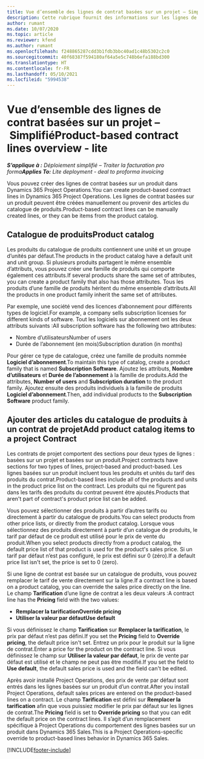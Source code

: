 ```yaml
---
title: Vue d’ensemble des lignes de contrat basées sur un projet – Simplifié
description: Cette rubrique fournit des informations sur les lignes de contrat basées sur un produit.
author: rumant
ms.date: 10/07/2020
ms.topic: article
ms.reviewer: kfend
ms.author: rumant
ms.openlocfilehash: f248865287cdd3b1fdb3bbc40ad1c48b5302c2c0
ms.sourcegitcommit: 40f68387f594180af64a5e5c748b6efa188bd300
ms.translationtype: HT
ms.contentlocale: fr-FR
ms.lasthandoff: 05/10/2021
ms.locfileid: "5994538"
---
```

# <a name="product-based-contract-lines-overview---lite"></a><span data-ttu-id="55e32-103">Vue d’ensemble des lignes de contrat basées sur un projet – Simplifié</span><span class="sxs-lookup"><span data-stu-id="55e32-103">Product-based contract lines overview - lite</span></span>

<span data-ttu-id="55e32-104">_**S’applique à :** Déploiement simplifié – Traiter la facturation pro forma_</span><span class="sxs-lookup"><span data-stu-id="55e32-104">_**Applies To:** Lite deployment - deal to proforma invoicing_</span></span>

<span data-ttu-id="55e32-105">Vous pouvez créer des lignes de contrat basées sur un produit dans Dynamics 365 Project Operations.</span><span class="sxs-lookup"><span data-stu-id="55e32-105">You can create product-based contract lines in Dynamics 365 Project Operations.</span></span> <span data-ttu-id="55e32-106">Les lignes de contrat basées sur un produit peuvent être créées manuellement ou provenir des articles du catalogue de produits.</span><span class="sxs-lookup"><span data-stu-id="55e32-106">Product-based contract lines can be manually created lines, or they can be items from the product catalog.</span></span>

## <a name="product-catalog"></a><span data-ttu-id="55e32-107">Catalogue de produits</span><span class="sxs-lookup"><span data-stu-id="55e32-107">Product catalog</span></span>

<span data-ttu-id="55e32-108">Les produits du catalogue de produits contiennent une unité et un groupe d’unités par défaut.</span><span class="sxs-lookup"><span data-stu-id="55e32-108">The products in the product catalog have a default unit and unit group.</span></span> <span data-ttu-id="55e32-109">Si plusieurs produits partagent le même ensemble d’attributs, vous pouvez créer une famille de produits qui comporte également ces attributs.</span><span class="sxs-lookup"><span data-stu-id="55e32-109">If several products share the same set of attributes, you can create a product family that also has those attributes.</span></span> <span data-ttu-id="55e32-110">Tous les produits d’une famille de produits héritent du même ensemble d’attributs.</span><span class="sxs-lookup"><span data-stu-id="55e32-110">All the products in one product family inherit the same set of attributes.</span></span>

<span data-ttu-id="55e32-111">Par exemple, une société vend des licences d’abonnement pour différents types de logiciel.</span><span class="sxs-lookup"><span data-stu-id="55e32-111">For example, a company sells subscription licenses for different kinds of software.</span></span> <span data-ttu-id="55e32-112">Tout les logiciels sur abonnement ont les deux attributs suivants :</span><span class="sxs-lookup"><span data-stu-id="55e32-112">All subscription software has the following two attributes:</span></span>

- <span data-ttu-id="55e32-113">Nombre d’utilisateurs</span><span class="sxs-lookup"><span data-stu-id="55e32-113">Number of users</span></span>
- <span data-ttu-id="55e32-114">Durée de l’abonnement (en mois)</span><span class="sxs-lookup"><span data-stu-id="55e32-114">Subscription duration (in months)</span></span>

<span data-ttu-id="55e32-115">Pour gérer ce type de catalogue, créez une famille de produits nommée **Logiciel d’abonnement**.</span><span class="sxs-lookup"><span data-stu-id="55e32-115">To maintain this type of catalog, create a product family that is named **Subscription Software**.</span></span> <span data-ttu-id="55e32-116">Ajoutez les attributs, **Nombre d’utilisateurs** et **Durée de l’abonnement** à la famille de produits.</span><span class="sxs-lookup"><span data-stu-id="55e32-116">Add the attributes, **Number of users** and **Subscription duration** to the product family.</span></span> <span data-ttu-id="55e32-117">Ajoutez ensuite des produits individuels à la famille de produits **Logiciel d’abonnement**.</span><span class="sxs-lookup"><span data-stu-id="55e32-117">Then, add individual products to the **Subscription Software** product family.</span></span>

## <a name="add-product-catalog-items-to-a-project-contract"></a><span data-ttu-id="55e32-118">Ajouter des articles du catalogue de produits à un contrat de projet</span><span class="sxs-lookup"><span data-stu-id="55e32-118">Add product catalog items to a project Contract</span></span>

<span data-ttu-id="55e32-119">Les contrats de projet comportent des sections pour deux types de lignes : basées sur un projet et basées sur un produit.</span><span class="sxs-lookup"><span data-stu-id="55e32-119">Project contracts have sections for two types of lines, project-based and product-based.</span></span> <span data-ttu-id="55e32-120">Les lignes basées sur un produit incluent tous les produits et unités du tarif des produits du contrat.</span><span class="sxs-lookup"><span data-stu-id="55e32-120">Product-based lines include all of the products and units in the product price list on the contract.</span></span> <span data-ttu-id="55e32-121">Les produits qui ne figurent pas dans les tarifs des produits du contrat peuvent être ajoutés.</span><span class="sxs-lookup"><span data-stu-id="55e32-121">Products that aren't part of contract's product price list can be added.</span></span>

<span data-ttu-id="55e32-122">Vous pouvez sélectionner des produits à partir d’autres tarifs ou directement à partir du catalogue de produits.</span><span class="sxs-lookup"><span data-stu-id="55e32-122">You can select products from other price lists, or directly from the product catalog.</span></span> <span data-ttu-id="55e32-123">Lorsque vous sélectionnez des produits directement à partir d’un catalogue de produits, le tarif par défaut de ce produit est utilisé pour le prix de vente du produit.</span><span class="sxs-lookup"><span data-stu-id="55e32-123">When you select products directly from a product catalog, the default price list of that product is used for the product's sales price.</span></span> <span data-ttu-id="55e32-124">Si un tarif par défaut n’est pas configuré, le prix est défini sur 0 (zéro).</span><span class="sxs-lookup"><span data-stu-id="55e32-124">If a default price list isn't set, the price is set to 0 (zero).</span></span>

<span data-ttu-id="55e32-125">Si une ligne de contrat est basée sur un catalogue de produits, vous pouvez remplacer le tarif de vente directement sur la ligne.</span><span class="sxs-lookup"><span data-stu-id="55e32-125">If a contract line is based on a product catalog, you can override the sales price directly on the line.</span></span> <span data-ttu-id="55e32-126">Le champ **Tarification** d’une ligne de contrat a les deux valeurs :</span><span class="sxs-lookup"><span data-stu-id="55e32-126">A contract line has the **Pricing** field with the two values:</span></span>

- <span data-ttu-id="55e32-127">**Remplacer la tarification**</span><span class="sxs-lookup"><span data-stu-id="55e32-127">**Override pricing**</span></span>
- <span data-ttu-id="55e32-128">**Utiliser la valeur par défaut**</span><span class="sxs-lookup"><span data-stu-id="55e32-128">**Use default**</span></span>

<span data-ttu-id="55e32-129">Si vous définissez le champ **Tarification** sur **Remplacer la tarification**, le prix par défaut n’est pas défini.</span><span class="sxs-lookup"><span data-stu-id="55e32-129">If you set the **Pricing** field to **Override pricing**, the default price isn't set.</span></span> <span data-ttu-id="55e32-130">Entrez un prix pour le produit sur la ligne de contrat.</span><span class="sxs-lookup"><span data-stu-id="55e32-130">Enter a price for the product on the contract line.</span></span> <span data-ttu-id="55e32-131">Si vous définissez le champ sur **Utiliser la valeur par défaut**, le prix de vente par défaut est utilisé et le champ ne peut pas être modifié.</span><span class="sxs-lookup"><span data-stu-id="55e32-131">If you set the field to **Use default**, the default sales price is used and the field can't be edited.</span></span>

<span data-ttu-id="55e32-132">Après avoir installé Project Operations, des prix de vente par défaut sont entrés dans les lignes basées sur un produit d’un contrat.</span><span class="sxs-lookup"><span data-stu-id="55e32-132">After you install Project Operations, default sales prices are entered on the product-based lines on a contract.</span></span> <span data-ttu-id="55e32-133">Le champ **Tarification** est défini sur **Remplacer la tarification** afin que vous puissiez modifier le prix par défaut sur les lignes de contrat.</span><span class="sxs-lookup"><span data-stu-id="55e32-133">The **Pricing** field is set to **Override pricing** so that you can edit the default price on the contract lines.</span></span> <span data-ttu-id="55e32-134">Il s’agit d’un remplacement spécifique à Project Operations du comportement des lignes basées sur un produit dans Dynamics 365 Sales.</span><span class="sxs-lookup"><span data-stu-id="55e32-134">This is a Project Operations-specific override to product-based lines behavior in Dynamics 365 Sales.</span></span>


[!INCLUDE[footer-include](../../includes/footer-banner.md)]
